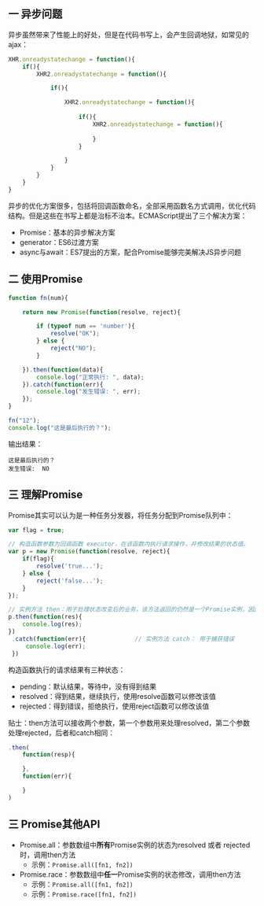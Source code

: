 ## 一 异步问题

异步虽然带来了性能上的好处，但是在代码书写上，会产生回调地狱，如常见的ajax：
```js
XHR.onreadystatechange = function(){
    if(){
        XHR2.onreadystatechange = function(){

            if(){

                XHR2.onreadystatechange = function(){
                    
                    if(){
                        XHR2.onreadystatechange = function(){
                            
                        }
                    }

                }
            }
        }
    }
}
```

异步的优化方案很多，包括将回调函数命名，全部采用函数名方式调用，优化代码结构。但是这些在书写上都是治标不治本。ECMAScript提出了三个解决方案：
- Promise：基本的异步解决方案
- generator：ES6过渡方案
- async与await：ES7提出的方案，配合Promise能够完美解决JS异步问题

## 二 使用Promise

```js
function fn(num){

    return new Promise(function(resolve, reject){

        if (typeof num == 'number'){
            resolve("OK");
        } else {
            reject("NO");
        }

    }).then(function(data){
        console.log("正常执行: ", data);
    }).catch(function(err){
        console.log("发生错误: ", err);
    });
}

fn("12");
console.log("这是最后执行的？");
```

输出结果：
```
这是最后执行的？
发生错误:  NO
```

## 三 理解Promise

Promise其实可以认为是一种任务分发器，将任务分配到Promise队列中：
```js
var flag = true;

// 构造函数参数为回调函数 executor，在该函数内执行请求操作，并修改结果的状态值。
var p = new Promise(function(resolve, reject){      
    if(flag){
        resolve('true...');
    } else {
        reject('false...');
    }
});

// 实例方法 then：用于处理状态改变后的业务，该方法返回的仍然是一个Promise实例，因此可以无限使用then方法进行链式调用。  
p.then(function(res){               
    console.log(res);
})
 .catch(function(err){              // 实例方法 catch： 用于捕获错误
     console.log(err);
 })
```

构造函数执行的请求结果有三种状态：
- pending：默认结果，等待中，没有得到结果
- resolved：得到结果，继续执行，使用resolve函数可以修改该值
- rejected：得到错误，拒绝执行，使用reject函数可以修改该值


贴士：then方法可以接收两个参数，第一个参数用来处理resolved，第二个参数处理rejected，后者和catch相同：
```js
.then(
    function(resp){

    },
    function(err){

    }
)
```


## 三 Promise其他API

- Promise.all：参数数组中**所有**Promise实例的状态为resolved 或者 rejected 时，调用then方法
  - 示例：`Promise.all([fn1, fn2])`
- Promise.race：参数数组中**任一**Promise实例的状态修改，调用then方法
  - 示例：`Promise.all([fn1, fn2])`
  - 示例：`Promise.race([fn1, fn2])`